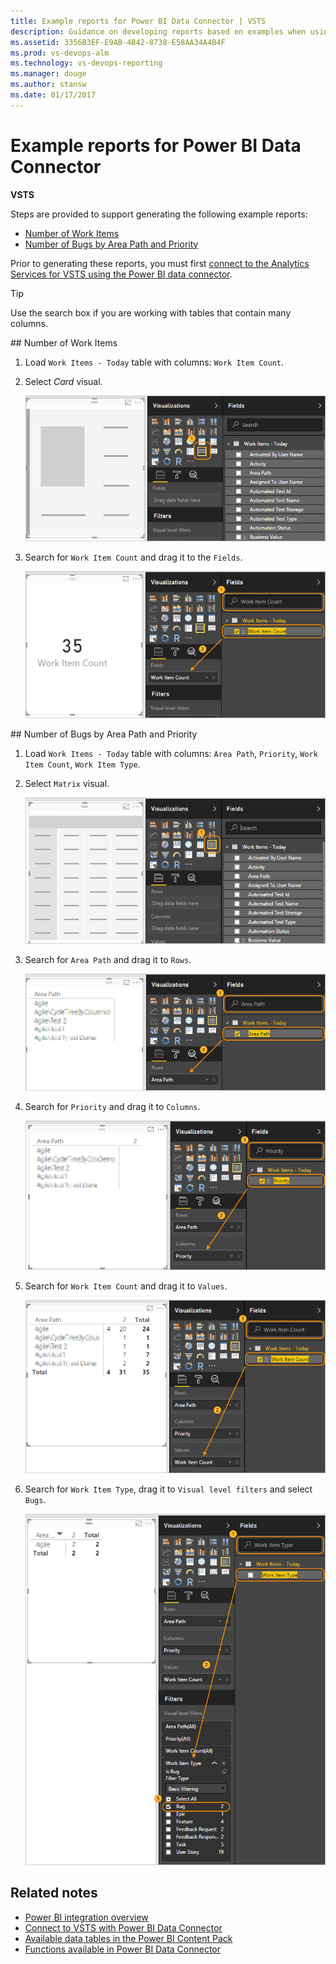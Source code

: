 ```yaml
---
title: Example reports for Power BI Data Connector | VSTS    
description: Guidance on developing reports based on examples when using the Power BI Data Connector and the Analytics Service for VSTS 
ms.assetid: 3356B3EF-E9AB-4B42-8738-E58AA34A4B4F
ms.prod: vs-devops-alm
ms.technology: vs-devops-reporting
ms.manager: douge
ms.author: stansw
ms.date: 01/17/2017
---
```


# Example reports for Power BI Data Connector

<b>VSTS</b>

Steps are provided to support generating the following example reports: 

- [Number of Work Items](#number-of-work-items)  
- [Number of Bugs by Area Path and Priority](#number-of-bugs-by-area-path-and-priority)  

Prior to generating these reports, you must first [connect to the Analytics Services for VSTS using the Power BI data connector](data-connector-connect.md). 

> [!TIP]  
> Use the search box if you are working with tables that contain many columns.

<a id="number-of-work-items" />
## Number of Work Items

1. Load `Work Items - Today` table with columns: `Work Item Count`.  

2. Select *Card* visual.  

	![](./_img/data-connector-recipes-count-1.png)  

3. Search for `Work Item Count` and drag it to the `Fields`.

	![](./_img/data-connector-recipes-count-2.png)  

<a id="number-of-bugs-by-area-path-and-priority" />
## Number of Bugs by Area Path and Priority

1. Load `Work Items - Today` table with columns: `Area Path`, `Priority`, `Work Item Count`, `Work Item Type`.  

2. Select `Matrix` visual.  

	![](./_img/data-connector-recipes-number-of-bugs-by-area-path-and-priority-1.png)

3. Search for `Area Path` and drag it to `Rows`.

	![](./_img/data-connector-recipes-number-of-bugs-by-area-path-and-priority-2.png)

4. Search for `Priority` and drag it to `Columns`.

	![](./_img/data-connector-recipes-number-of-bugs-by-area-path-and-priority-3.png)

5. Search for `Work Item Count` and drag it to `Values`.

	![](./_img/data-connector-recipes-number-of-bugs-by-area-path-and-priority-4.png)

6. Search for `Work Item Type`, drag it to `Visual level filters` and select `Bugs`.

	![](./_img/data-connector-recipes-number-of-bugs-by-area-path-and-priority-5.png)

## Related notes 
- [Power BI integration overview](overview.md) 
- [Connect to VSTS with Power BI Data Connector](./data-connector-connect.md)
- [Available data tables in the Power BI Content Pack](data-connector-available-data.md) 
- [Functions available in Power BI Data Connector](data-connector-functions.md) 